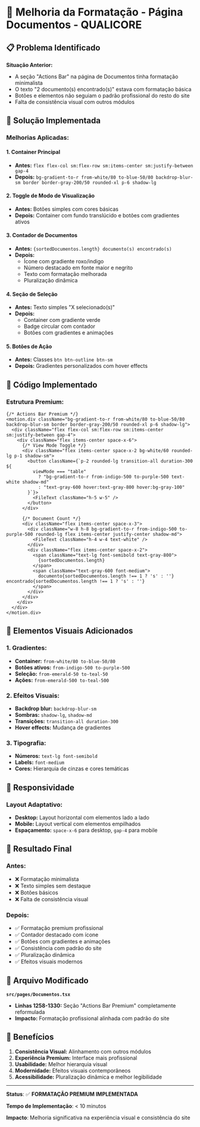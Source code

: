 # 🎨 Melhoria da Formatação - Página Documentos - QUALICORE

## 📋 Problema Identificado

**Situação Anterior:**
- A seção "Actions Bar" na página de Documentos tinha formatação minimalista
- O texto "2 documento(s) encontrado(s)" estava com formatação básica
- Botões e elementos não seguiam o padrão profissional do resto do site
- Falta de consistência visual com outros módulos

## 🎯 Solução Implementada

### **Melhorias Aplicadas:**

#### **1. Container Principal**
- **Antes:** `flex flex-col sm:flex-row sm:items-center sm:justify-between gap-4`
- **Depois:** `bg-gradient-to-r from-white/80 to-blue-50/80 backdrop-blur-sm border border-gray-200/50 rounded-xl p-6 shadow-lg`

#### **2. Toggle de Modo de Visualização**
- **Antes:** Botões simples com cores básicas
- **Depois:** Container com fundo translúcido e botões com gradientes ativos

#### **3. Contador de Documentos**
- **Antes:** `{sortedDocumentos.length} documento(s) encontrado(s)`
- **Depois:** 
  - Ícone com gradiente roxo/indigo
  - Número destacado em fonte maior e negrito
  - Texto com formatação melhorada
  - Pluralização dinâmica

#### **4. Seção de Seleção**
- **Antes:** Texto simples "X selecionado(s)"
- **Depois:**
  - Container com gradiente verde
  - Badge circular com contador
  - Botões com gradientes e animações

#### **5. Botões de Ação**
- **Antes:** Classes `btn btn-outline btn-sm`
- **Depois:** Gradientes personalizados com hover effects

## 🔧 Código Implementado

### **Estrutura Premium:**
```tsx
{/* Actions Bar Premium */}
<motion.div className="bg-gradient-to-r from-white/80 to-blue-50/80 backdrop-blur-sm border border-gray-200/50 rounded-xl p-6 shadow-lg">
  <div className="flex flex-col sm:flex-row sm:items-center sm:justify-between gap-4">
    <div className="flex items-center space-x-6">
      {/* View Mode Toggle */}
      <div className="flex items-center space-x-2 bg-white/60 rounded-lg p-1 shadow-sm">
        <button className={`p-2 rounded-lg transition-all duration-300 ${
          viewMode === "table"
            ? "bg-gradient-to-r from-indigo-500 to-purple-500 text-white shadow-md"
            : "text-gray-600 hover:text-gray-800 hover:bg-gray-100"
        }`}>
          <FileText className="h-5 w-5" />
        </button>
      </div>

      {/* Document Count */}
      <div className="flex items-center space-x-3">
        <div className="w-8 h-8 bg-gradient-to-r from-indigo-500 to-purple-500 rounded-lg flex items-center justify-center shadow-md">
          <FileText className="h-4 w-4 text-white" />
        </div>
        <div className="flex items-center space-x-2">
          <span className="text-lg font-semibold text-gray-800">
            {sortedDocumentos.length}
          </span>
          <span className="text-gray-600 font-medium">
            documento{sortedDocumentos.length !== 1 ? 's' : ''} encontrado{sortedDocumentos.length !== 1 ? 's' : ''}
          </span>
        </div>
      </div>
    </div>
  </div>
</motion.div>
```

## 🎨 Elementos Visuais Adicionados

### **1. Gradientes:**
- **Container:** `from-white/80 to-blue-50/80`
- **Botões ativos:** `from-indigo-500 to-purple-500`
- **Seleção:** `from-emerald-50 to-teal-50`
- **Ações:** `from-emerald-500 to-teal-500`

### **2. Efeitos Visuais:**
- **Backdrop blur:** `backdrop-blur-sm`
- **Sombras:** `shadow-lg`, `shadow-md`
- **Transições:** `transition-all duration-300`
- **Hover effects:** Mudança de gradientes

### **3. Tipografia:**
- **Números:** `text-lg font-semibold`
- **Labels:** `font-medium`
- **Cores:** Hierarquia de cinzas e cores temáticas

## 📱 Responsividade

### **Layout Adaptativo:**
- **Desktop:** Layout horizontal com elementos lado a lado
- **Mobile:** Layout vertical com elementos empilhados
- **Espaçamento:** `space-x-6` para desktop, `gap-4` para mobile

## 🎯 Resultado Final

### **Antes:**
- ❌ Formatação minimalista
- ❌ Texto simples sem destaque
- ❌ Botões básicos
- ❌ Falta de consistência visual

### **Depois:**
- ✅ Formatação premium profissional
- ✅ Contador destacado com ícone
- ✅ Botões com gradientes e animações
- ✅ Consistência com padrão do site
- ✅ Pluralização dinâmica
- ✅ Efeitos visuais modernos

## 📁 Arquivo Modificado

**`src/pages/Documentos.tsx`**
- **Linhas 1258-1330:** Seção "Actions Bar Premium" completamente reformulada
- **Impacto:** Formatação profissional alinhada com padrão do site

## 🚀 Benefícios

1. **Consistência Visual:** Alinhamento com outros módulos
2. **Experiência Premium:** Interface mais profissional
3. **Usabilidade:** Melhor hierarquia visual
4. **Modernidade:** Efeitos visuais contemporâneos
5. **Acessibilidade:** Pluralização dinâmica e melhor legibilidade

---

**Status**: ✅ **FORMATAÇÃO PREMIUM IMPLEMENTADA**

**Tempo de Implementação**: < 10 minutos

**Impacto**: Melhoria significativa na experiência visual e consistência do site
